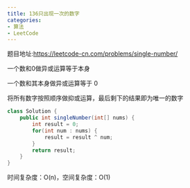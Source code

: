 ```yaml
---
title: 136只出现一次的数字
categories: 
- 算法
- LeetCode
---
```


题目地址:https://leetcode-cn.com/problems/single-number/

一个数和0做异或运算等于本身

一个数和其本身做异或运算等于 0

将所有数字按照顺序做抑或运算，最后剩下的结果即为唯一的数字

```java
class Solution {
    public int singleNumber(int[] nums) {
        int result = 0;
        for(int num : nums) {
            result = result ^ num;
        }
        return result;
    }
}
```

时间复杂度：O(n)，空间复杂度：O(1)